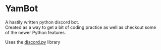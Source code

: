 # YamBot
  
A hastily written python discord bot.  
Created as a way to get a bit of coding practice as well as checkout some of the newer Python features. 
  
Uses the [discord.py](https://discordpy.readthedocs.io/) library 